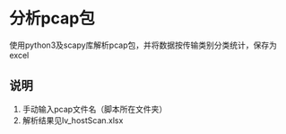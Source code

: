 # 分析pcap包
使用python3及scapy库解析pcap包，并将数据按传输类别分类统计，保存为excel
## 说明
1. 手动输入pcap文件名（脚本所在文件夹）
2. 解析结果见lv_hostScan.xlsx
